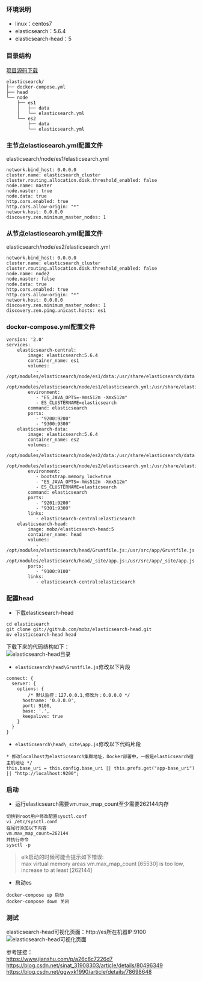 ### 环境说明
- linux：centos7
- elasticsearch：5.6.4
- elasticsearch-head：5

### 目录结构
[项目源码下载](https://github.com/qijian0503/docker-elasticsearch)
```
elasticsearch/
├── docker-compose.yml
├── head
└── node
    ├── es1
    │   ├── data
    │   └── elasticsearch.yml
    └── es2
        ├── data
        └── elasticsearch.yml

```

### 主节点elasticsearch.yml配置文件
elasticsearch/node/es1/elasticsearch.yml

```
network.bind_host: 0.0.0.0
cluster.name: elasticsearch_cluster
cluster.routing.allocation.disk.threshold_enabled: false
node.name: master
node.master: true
node.data: true
http.cors.enabled: true
http.cors.allow-origin: "*"
network.host: 0.0.0.0
discovery.zen.minimum_master_nodes: 1
```

### 从节点elasticsearch.yml配置文件
elasticsearch/node/es2/elasticsearch.yml

```
network.bind_host: 0.0.0.0
cluster.name: elasticsearch_cluster
cluster.routing.allocation.disk.threshold_enabled: false
node.name: node2
node.master: false
node.data: true
http.cors.enabled: true
http.cors.allow-origin: "*"
network.host: 0.0.0.0
discovery.zen.minimum_master_nodes: 1
discovery.zen.ping.unicast.hosts: es1
```

### docker-compose.yml配置文件

```
version: '2.0'
services:
    elasticsearch-central:
        image: elasticsearch:5.6.4
        container_name: es1
        volumes:
           - /opt/modules/elasticsearch/node/es1/data:/usr/share/elasticsearch/data 
           - /opt/modules/elasticsearch/node/es1/elasticsearch.yml:/usr/share/elasticsearch/config/elasticsearch.yml
        environment:
           - "ES_JAVA_OPTS=-Xms512m -Xmx512m"
           - ES_CLUSTERNAME=elasticsearch
        command: elasticsearch
        ports:
           - "9200:9200"
           - "9300:9300"
    elasticsearch-data:
        image: elasticsearch:5.6.4
        container_name: es2
        volumes:
           - /opt/modules/elasticsearch/node/es2/data:/usr/share/elasticsearch/data
           - /opt/modules/elasticsearch/node/es2/elasticsearch.yml:/usr/share/elasticsearch/config/elasticsearch.yml
        environment:
           - bootstrap.memory_lock=true
           - "ES_JAVA_OPTS=-Xms512m -Xmx512m"
           - ES_CLUSTERNAME=elasticsearch
        command: elasticsearch
        ports:
           - "9201:9200"
           - "9301:9300"
        links:
           - elasticsearch-central:elasticsearch
    elasticsearch-head:
        image: mobz/elasticsearch-head:5
        container_name: head
        volumes:
           - /opt/modules/elasticsearch/head/Gruntfile.js:/usr/src/app/Gruntfile.js
           - /opt/modules/elasticsearch/head/_site/app.js:/usr/src/app/_site/app.js        
        ports:
           - "9100:9100"           
        links:
           - elasticsearch-central:elasticsearch
```

### 配置head
- 下载elasticsearch-head
```
cd elasticsearch
git clone git://github.com/mobz/elasticsearch-head.git
mv elasticsearch-head head
```
下载下来的代码结构如下：  
![elasticsearch-head目录](https://upload-images.jianshu.io/upload_images/8760038-05ffe6d1d6353e55.png?imageMogr2/auto-orient/strip%7CimageView2/2/w/1240)

- `elasticsearch\head\Gruntfile.js`修改以下片段  
```
connect: {
  server: {
    options: {
        /* 默认监控：127.0.0.1,修改为：0.0.0.0 */
      hostname: '0.0.0.0',
      port: 9100,
      base: '.',
      keepalive: true
    }
  }
}
```
- `elasticsearch\head\_site\app.js`修改以下代码片段

```
* 修改localhost为elasticsearch集群地址，Docker部署中，一般是elasticsearch宿主机地址 */
this.base_uri = this.config.base_uri || this.prefs.get("app-base_uri") || "http://localhost:9200";
```


### 启动
- 运行elasticsearch需要vm.max_map_count至少需要262144内存  

```
切换到root用户修改配置sysctl.conf
vi /etc/sysctl.conf
在尾行添加以下内容   
vm.max_map_count=262144
并执行命令
sysctl -p
```
> elk启动的时候可能会提示如下错误:  
> max virtual memory areas vm.max_map_count [65530] is too low, increase to at least [262144]  

- 启动es
```
docker-compose up 启动
docker-compose down 关闭
```

### 测试
elasticsearch-head可视化页面：http://es所在机器IP:9100 
![elasticsearch-head可视化页面](https://upload-images.jianshu.io/upload_images/8760038-3c071a872d7965de.png?imageMogr2/auto-orient/strip%7CimageView2/2/w/1240)


参考链接：  
https://www.jianshu.com/p/a26c8c7226d7  
https://blog.csdn.net/sinat_31908303/article/details/80496349     
https://blog.csdn.net/ggwxk1990/article/details/78698648